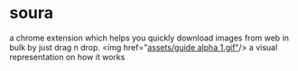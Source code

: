 # soura
a chrome extension which helps you quickly download images from web in bulk by just drag n drop.
<img href="[assets/guide alpha 1.gif"](https://syrthax.github.io/soura/assets/gdalph1.gif)/>
a visual representation on how it works
